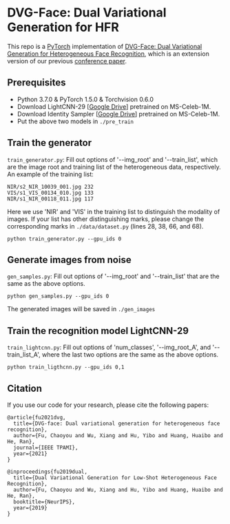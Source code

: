 # DVG-Face: Dual Variational Generation for HFR
This repo is a [PyTorch](https://pytorch.org/) implementation of [DVG-Face: Dual Variational Generation for Heterogeneous Face Recognition](https://arxiv.org/pdf/2009.09399.pdf), which is an extension version of our previous [conference paper](https://github.com/BradyFU/DVG).


## Prerequisites
- Python 3.7.0 & PyTorch 1.5.0 & Torchvision 0.6.0
- Download LightCNN-29 [[Google Drive](https://drive.google.com/file/d/1Jn6aXtQ84WY-7J3Tpr2_j6sX0ch9yucS/view)] pretrained on MS-Celeb-1M.
- Download Identity Sampler [[Google Drive](https://drive.google.com/file/d/1kezDpwqA4a3WGq5PfS1kDrASf3-bN4js/view?usp=sharing)] pretrained on MS-Celeb-1M.
- Put the above two models in `./pre_train`


## Train the generator
`train_generator.py`:
Fill out options of '--img_root' and '--train_list', which are the image root and training list of the heterogeneous data, respectively.
An example of the training list:
```
NIR/s2_NIR_10039_001.jpg 232
VIS/s1_VIS_00134_010.jpg 133
NIR/s1_NIR_00118_011.jpg 117
```
Here we use 'NIR' and 'VIS' in the training list to distinguish the modality of images. If your list has other distinguishing marks,
please change the corresponding marks in `./data/dataset.py` (lines 28, 38, 66, and 68).
```
python train_generator.py --gpu_ids 0
```


## Generate images from noise
`gen_samples.py`:
Fill out options of '--img_root' and '--train_list' that are the same as the above options.
```
python gen_samples.py --gpu_ids 0
```
The generated images will be saved in `./gen_images`


## Train the recognition model LightCNN-29
`train_lightcnn.py`:
Fill out options of 'num_classes', '--img_root_A', and '--train_list_A', where the last two options are the same as the above options.
```
python train_ligthcnn.py --gpu_ids 0,1
```


## Citation
If you use our code for your research, please cite the following papers:
```
@article{fu2021dvg,
  title={DVG-face: Dual variational generation for heterogeneous face recognition},
  author={Fu, Chaoyou and Wu, Xiang and Hu, Yibo and Huang, Huaibo and He, Ran},
  journal={IEEE TPAMI},
  year={2021}
}

@inproceedings{fu2019dual,
  title={Dual Variational Generation for Low-Shot Heterogeneous Face Recognition},
  author={Fu, Chaoyou and Wu, Xiang and Hu, Yibo and Huang, Huaibo and He, Ran},
  booktitle={NeurIPS},
  year={2019}
}
```








